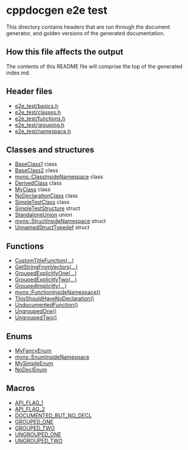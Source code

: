 # cppdocgen e2e test

This directory contains headers that are run through the document generator, and
golden versions of the generated documentation.

## How this file affects the output

The contents of this README file will comprise the top of the generated index.md.

## Header files

  - [e2e_test/basics.h](basics.h.md)
  - [e2e_test/classes.h](classes.h.md)
  - [e2e_test/functions.h](functions.h.md)
  - [e2e_test/grouping.h](grouping.h.md)
  - [e2e_test/namespace.h](namespace.h.md)

## Classes and structures

  - [BaseClass1](classes.h.md#BaseClass1) class
  - [BaseClass2](classes.h.md#BaseClass2) class
  - [myns::ClassInsideNamespace](namespace.h.md#myns::ClassInsideNamespace) class
  - [DerivedClass](classes.h.md#DerivedClass) class
  - [MyClass](grouping.h.md#MyClass) class
  - [NoDeclarationClass](classes.h.md#NoDeclarationClass) class
  - [SimpleTestClass](classes.h.md#SimpleTestClass) class
  - [SimpleTestStructure](basics.h.md#SimpleTestStructure) struct
  - [StandaloneUnion](basics.h.md#StandaloneUnion) union
  - [myns::StructInsideNamespace](namespace.h.md#myns::StructInsideNamespace) struct
  - [UnnamedStructTypedef](basics.h.md#UnnamedStructTypedef) struct

## Functions

  - [CustomTitleFunction(…)](functions.h.md#CustomTitleFunction)
  - [GetStringFromVectors(…)](functions.h.md#GetStringFromVectors)
  - [GroupedExplicitlyOne(…)](grouping.h.md#GroupedExplicitlyOne)
  - [GroupedExplicitlyTwo(…)](grouping.h.md#GroupedExplicitlyOne)
  - [GroupedImplicitly(…)](grouping.h.md#GroupedImplicitly)
  - [myns::FunctionInsideNamespace()](namespace.h.md#myns::FunctionInsideNamespace)
  - [ThisShouldHaveNoDeclaration()](functions.h.md#ThisShouldHaveNoDeclaration)
  - [UndocumentedFunction()](functions.h.md#UndocumentedFunction)
  - [UngroupedOne()](grouping.h.md#UngroupedOne)
  - [UngroupedTwo()](grouping.h.md#UngroupedTwo)

## Enums

  - [MyFancyEnum](basics.h.md#MyFancyEnum)
  - [myns::EnumInsideNamespace](namespace.h.md#myns::EnumInsideNamespace)
  - [MySimpleEnum](basics.h.md#MySimpleEnum)
  - [NoDeclEnum](basics.h.md#NoDeclEnum)

## Macros

  - [API_FLAG_1](basics.h.md#API_FLAG_1)
  - [API_FLAG_2](basics.h.md#API_FLAG_2)
  - [DOCUMENTED_BUT_NO_DECL](basics.h.md#DOCUMENTED_BUT_NO_DECL)
  - [GROUPED_ONE](grouping.h.md#GROUPED_ONE)
  - [GROUPED_TWO](grouping.h.md#GROUPED_ONE)
  - [UNGROUPED_ONE](grouping.h.md#UNGROUPED_ONE)
  - [UNGROUPED_TWO](grouping.h.md#UNGROUPED_TWO)

